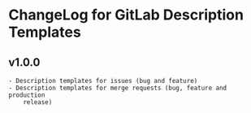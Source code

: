 # ChangeLog for GitLab Description Templates

## v1.0.0
	- Description templates for issues (bug and feature)
	- Description templates for merge requests (bug, feature and production
		release)
